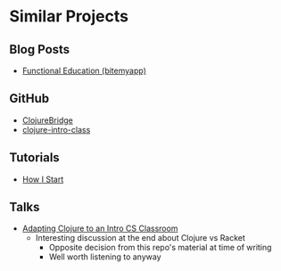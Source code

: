 # Similar Projects
## Blog Posts
- [Functional Education (bitemyapp)](http://bitemyapp.com/posts/2014-12-31-functional-education.html)

## GitHub
- [ClojureBridge](https://github.com/ClojureBridge)
- [clojure-intro-class](https://github.com/elenam/clojure-intro-class)

## Tutorials
- [How I Start](http://howistart.org)

## Talks
- [Adapting Clojure to an Intro CS Classroom](https://www.youtube.com/watch?v=k5erDyDPzgc)
  - Interesting discussion at the end about Clojure vs Racket
    - Opposite decision from this repo's material at time of writing
    - Well worth listening to anyway
